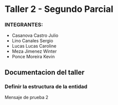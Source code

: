 # Taller 2 - Segundo Parcial

### INTEGRANTES:
- Casanova Castro Julio
- Lino Canales Sergio
- Lucas Lucas Caroline
- Meza Jimenez Winter
- Ponce Moreira Kevin

## Documentacion del taller

### Definir la estructura de la entidad
Mensaje de prueba 2
